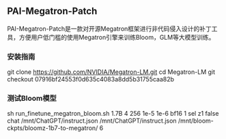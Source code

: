 ## PAI-Megatron-Patch
PAI-Megatron-Patch是一款对开源Megatron框架进行非代码侵入设计的补丁工具，方便用户低门槛的使用Megatron引擎来训练Bloom，GLM等大模型训练。

### 安装指南
git clone https://github.com/NVIDIA/Megatron-LM.git
cd Megatron-LM
git checkout 07916bf24553f0d635c4083a8dd5b31755caa82b


### 测试Bloom模型
sh run_finetune_megatron_bloom.sh 1.7B 4 256 1e-5 1e-6 bf16 1 sel z1 false chat /mnt/ChatGPT/instruct.json /mnt/ChatGPT/instruct.json /mnt/bloom-ckpts/bloomz-1b7-to-megatron/ 6
